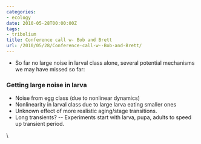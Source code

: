 ```yaml
---
categories:
- ecology
date: 2010-05-28T00:00:00Z
tags:
- tribolium
title: Conference call w- Bob and Brett
url: /2010/05/28/Conference-call-w--Bob-and-Brett/
---
```


-   So far no large noise in larval class alone, several potential
    mechanisms we may have missed so far:

### Getting large noise in larva

-   Noise from egg class (due to nonlinear dynamics)
-   Nonlinearity in larval class due to large larva eating smaller ones
-   Unknown effect of more realistic aging/stage transitions.
-   Long transients? -- Experiments start with larva, pupa, adults to
    speed up transient period.

\

